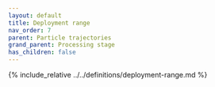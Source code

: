 ```yaml
---
layout: default
title: Deployment range
nav_order: 7
parent: Particle trajectories
grand_parent: Processing stage
has_children: false
---
```

{% include_relative ../../definitions/deployment-range.md %}